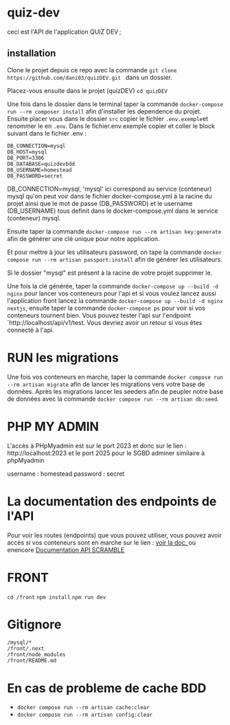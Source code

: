 # quiz-dev

ceci est l'API de l'application QUIZ DEV ;

## installation

Clone le projet depuis ce repo avec la commande `git clone https://github.com/dani03/quizDEV.git ` dans un dossier.

Placez-vous ensuite dans le projet (quizDEV) `cd quizDEV`

Une fois dans le dossier dans le terminal taper la commande `docker-compose run --rm composer install` afin d'installer les dependence du projet.
Ensuite placer vous dans le dossier `src` copier le fichier `.env.exemple`et renommer le en `.env`.
Dans le fichier.env.exemple copier et coller le block suivant dans le fichier .env :

```
DB_CONNECTION=mysql
DB_HOST=mysql
DB_PORT=3306
DB_DATABASE=quizdevbdd
DB_USERNAME=homestead
DB_PASSWORD=secret

```

DB_CONNECTION=mysql, 'mysql' ici correspond au service (conteneur) mysql qu'on peut voir dans le fichier docker-compose.yml à la racine du projet ainsi que le mot de passe (DB_PASSWORD) et le username (DB_USERNAME) tous definit dans le docker-compose.yml dans le service (conteneur) mysql.

Ensuite taper la commande `docker-compose run --rm artisan key:generate` afin de générer une clé unique pour notre application.

Et pour mettre à jour les utilisateurs password, on tape la commande `docker compose run --rm artisan passport:install` afin de
générer les utilisateurs.

Si le dossier "mysql" est présent à la racine de votre projet supprimer le.

Une fois la clé générée, taper la commande `docker-compose up --build -d nginx` pour lancer vos conteneurs pour l'api et si vous voulez lancez aussi l'application front lancez la commande `docker-compose up --build -d nginx nextjs`, ensuite taper la commande `docker-compose ps` pour voir si vos conteneurs tournent bien. Vous pouvez tester l'api sur l'endpoint `http://localhost/api/v1/test. Vous devriez avoir un retour si vous êtes connecté à l'api.

# RUN les migrations

Une fois vos conteneurs en marche, taper la commande `docker compose run --rm artisan migrate` afin de lancer les migrations vers votre base de données.
Après les migrations lancer les seeders afin de peupler notre base de données avec la commande `docker compose run --rm artisan db:seed`.

# PHP MY ADMIN

L'accès à PHpMyadmin est sur le port 2023 et donc sur le lien : http://localhost:2023 et le port 2025 pour le SGBD adminer similaire à phpMyadmin

username : homestead
password : secret

# La documentation des endpoints de l'API

Pour voir les routes (endpoints) que vous pouvez utiliser, vous pouvez avoir accès si vos conteneurs sont en marche sur le lien : <a href="http://localhost:3002/docs/index.html">
voir la doc.
</a>
ou enencore <a href="http://localhost:3002/docs/api#/"> Documentation  API SCRAMBLE  </a>



# FRONT

`cd /front`
`npm install`
`npm run dev`

# Gitignore

```
/mysql/*
/front/.next
/front/node_modules
/front/README.md
```

# En cas de probleme de cache BDD

- `docker compose run --rm artisan cache:clear`
- `docker compose run --rm artisan config:clear`
